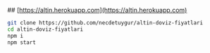 ## [https://altin.herokuapp.com](https://altin.herokuapp.com)
```sh
git clone https://github.com/necdetuygur/altin-doviz-fiyatlari
cd altin-doviz-fiyatlari
npm i
npm start
```
